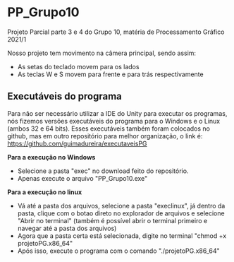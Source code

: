 # PP_Grupo10
Projeto Parcial parte 3 e 4 do Grupo 10, matéria de Processamento Gráfico 2021/1

Nosso projeto tem movimento na câmera principal, sendo assim:
- As setas do teclado movem para os lados
- As teclas W e S movem para frente e para trás respectivamente 

## Executáveis do programa
Para não ser necessário utilizar a IDE do Unity para executar os programas, nós fizemos versões executáveis do programa para o Windows e o Linux (ambos 32 e 64 bits).
Esses executáveis também foram colocados no github, mas em outro repositório para melhor organização, o link é:
https://github.com/guimadureira/executaveisPG

**Para a execução no Windows**
- Selecione a pasta "exec" no download feito do repositório.
- Apenas execute o arquivo "PP_Grupo10.exe"

**Para a execução no linux**
- Vá até a pasta dos arquivos, selecione a pasta "execlinux", já dentro da pasta, clique com o botao direto no explorador de arquivos e selecione "Abrir no terminal" (também é possível abrir o terminal primeiro e navegar até a pasta dos arquivos)
- Agora que a pasta certa está selecionada, digite no terminal "chmod +x projetoPG.x86_64"
- Após isso, execute o programa com o comando "./projetoPG.x86_64"

